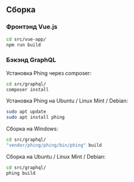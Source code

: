 ## Сборка
### Фронтэнд Vue.js
```bash
cd src/vue-app/
npm run build
```

### Бэкэнд GraphQL
Установка Phing через composer:
```bash
cd src/graphql/
composer install
```

Установка Phing на Ubuntu / Linux Mint / Debian:
```bash
sudo apt update
sudo apt install phing
```

Сборка на Windows:
```bash
cd src/graphql/
"vendor/phing/phing/bin/phing" build
```

Сборка на Ubuntu / Linux Mint / Debian:
```bash
cd src/graphql/
phing build
```